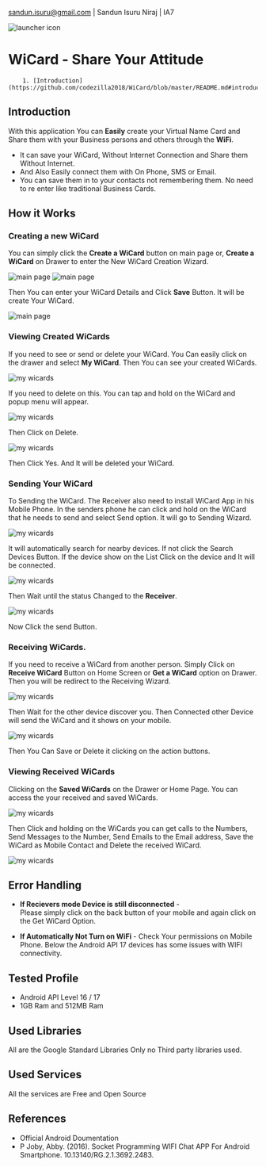
sandun.isuru@gmail.com | Sandun Isuru Niraj | IA7

![launcher icon](http://i65.tinypic.com/25flje0.jpg)
# WiCard - Share Your Attitude

        1. [Introduction](https://github.com/codezilla2018/WiCard/blob/master/README.md#introduction)

## Introduction
With this application You can __Easily__ create your Virtual Name Card and Share them with your Business persons and others through the __WiFi__. 
- It can save your WiCard, Without Internet Connection and Share them Without Internet. 
- And Also Easily connect them with On Phone, SMS or Email.
- You can save them in to your contacts not remembering them. No need to re enter like traditional Business Cards.

## How it Works

### Creating a new WiCard

You can simply click the __Create a WiCard__ button on main page or, __Create a WiCard__ on Drawer to enter the New WiCard Creation Wizard. 

![main page](http://i68.tinypic.com/2qvcltj.jpg)
![main page](http://i68.tinypic.com/ehdtp0.jpg)

Then You can enter your WiCard Details and Click __Save__ Button. It will be create Your WiCard.

![main page](http://i65.tinypic.com/282448o.jpg)

### Viewing Created WiCards

If you need to see or send or delete your WiCard. You Can easily click on the drawer and select __My WiCard__. Then You can see your created WiCards.

![my wicards](http://i64.tinypic.com/ux3zk.jpg)

If you need to delete on this. You can tap and hold on the WiCard and popup menu will appear.

![my wicards](http://i64.tinypic.com/p3ybq.jpg)

Then Click on Delete. 

![my wicards](http://i67.tinypic.com/se7xu0.jpg)

Then Click Yes. And It will be deleted your WiCard.

### Sending Your WiCard

To Sending the WiCard. The Receiver also need to install WiCard App in his Mobile Phone.
In the senders phone he can click and hold on the WiCard that he needs to send and select Send option.
It will go to Sending Wizard.

![my wicards](http://i65.tinypic.com/nye2rl.jpg)

It will automatically search for nearby devices. If not click the Search Devices Button. If the device show on the List Click on the device and It will be connected. 

![my wicards](http://i64.tinypic.com/11bk8ip.jpg)

Then Wait until the status Changed to the __Receiver__.

![my wicards](http://i68.tinypic.com/14c8d3b.jpg)

Now Click the send Button.

### Receiving WiCards.

If you need to receive a WiCard from another person. Simply Click on __Receive WiCard__ Button on Home Screen or __Get a WiCard__ option on Drawer.
Then you will be redirect to the Receiving Wizard.

![my wicards](http://i66.tinypic.com/6fz7sz.jpg)

Then Wait for the other device discover you. Then Connected other Device will send the WiCard and it shows on your mobile.

![my wicards](http://i64.tinypic.com/2w4mgkx.jpg)

Then You Can Save or Delete it clicking on the action buttons.

### Viewing Received WiCards

Clicking on the __Saved WiCards__ on the Drawer or Home Page. You can access the your received and saved WiCards. 

![my wicards](http://i63.tinypic.com/23rpf6u.jpg)

Then Click and holding on the WiCards you can get calls to the Numbers, Send Messages to the Number, Send Emails to the Email address, Save the WiCard as Mobile Contact and Delete the received WiCard.

![my wicards](http://i67.tinypic.com/vhutd.jpg)

## Error Handling

+ __If Recievers mode Device is still disconnected__ -  
    Please simply click on the back button of your mobile and again click on the Get WiCard Option.
    
+ __If Automatically Not Turn on WiFi__ - 
    Check Your permissions on Mobile Phone. Below the Android API 17 devices has some issues with WIFI connectivity.
    
## Tested Profile

  + Android API Level 16 / 17
  + 1GB Ram and 512MB Ram
  
## Used Libraries

All are the Google Standard Libraries Only no Third party libraries used.

## Used Services

All the services are Free and Open Source

## References

+ Official Android Doumentation
+ P Joby, Abby. (2016). Socket Programming WIFI Chat APP For Android Smartphone. 10.13140/RG.2.1.3692.2483.

